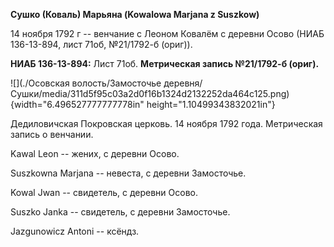 **Сушко (Коваль) Марьяна (Kowalowa Marjana z Suszkow)**

14 ноября 1792 г -- венчание с Леоном Ковалём с деревни Осово (НИАБ
136-13-894, лист 71об, №21/1792-б (ориг)).

**НИАБ 136-13-894:** Лист 71об. **Метрическая запись №21/1792-б
(ориг).**

![](./Осовская волость/Замосточье деревня/Сушки/media/311d5f95c03a2d0f16b1324d2132252da464c125.png){width="6.496527777777778in"
height="1.10499343832021in"}

Дедиловичская Покровская церковь. 14 ноября 1792 года. Метрическая
запись о венчании.

Kawal Leon -- жених, с деревни Осово.

Suszkowna Marjana -- невеста, с деревни Замосточье.

Kowal Jwan -- свидетель, с деревни Осово.

Suszko Janka -- свидетель, с деревни Замосточье.

Jazgunowicz Antoni -- ксёндз.
